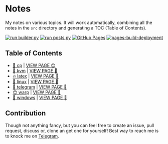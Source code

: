# Notes

My notes on various topics. It will work automatically, combining all the notes in the `src` directory and generating a TOC (Table of Contents).

[![run builder.py](https://github.com/SharafatKarim/notes/actions/workflows/action.yml/badge.svg)](https://github.com/SharafatKarim/notes/actions/workflows/action.yml)
[![run posts.py](https://github.com/SharafatKarim/notes/actions/workflows/posts.yml/badge.svg)](https://github.com/SharafatKarim/notes/actions/workflows/posts.yml)
[![GitHub Pages](https://github.com/SharafatKarim/notes/actions/workflows/gh-pages.yml/badge.svg)](https://github.com/SharafatKarim/notes/actions/workflows/gh-pages.yml)
[![pages-build-deployment](https://github.com/SharafatKarim/notes/actions/workflows/pages/pages-build-deployment/badge.svg)](https://github.com/SharafatKarim/notes/actions/workflows/pages/pages-build-deployment)


## Table of Contents

- [🌈 cp](src/cp.md) | [VIEW PAGE 😊](https://sharafat.is-a.dev/notes/cp)
- [🌈 kvm](src/kvm.md) | [VIEW PAGE 🚀](https://sharafat.is-a.dev/notes/kvm)
- [🔥 latex](src/latex.md) | [VIEW PAGE 🌈](https://sharafat.is-a.dev/notes/latex)
- [🚀 linux](src/linux.md) | [VIEW PAGE 🌟](https://sharafat.is-a.dev/notes/linux)
- [👾 telegram](src/telegram.md) | [VIEW PAGE 🎉](https://sharafat.is-a.dev/notes/telegram)
- [😊 warp](src/warp.md) | [VIEW PAGE 🚀](https://sharafat.is-a.dev/notes/warp)
- [🌟 windows](src/windows.md) | [VIEW PAGE 👾](https://sharafat.is-a.dev/notes/windows)

## Contribution

Though not anything fancy, but you can feel free to create an issue, pull request, discuss or, clone an get one for yourself!
Best way to reach me is to knock me on [Telegram](https://t.me/SharafatKarim).

